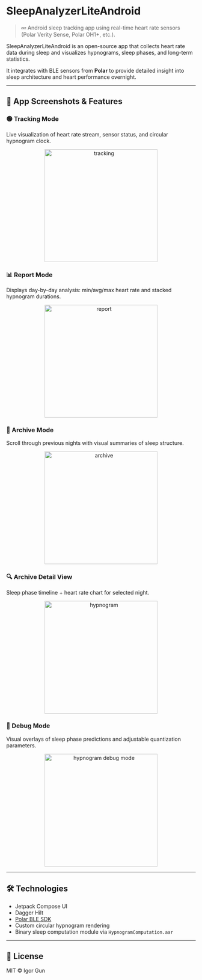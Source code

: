 # SleepAnalyzerLiteAndroid

> 💤 Android sleep tracking app using real-time heart rate sensors (Polar Verity Sense, Polar OH1+, etc.).

SleepAnalyzerLiteAndroid is an open-source app that collects heart rate data during sleep and visualizes hypnograms, sleep phases, and long-term statistics.

It integrates with BLE sensors from **Polar** to provide detailed insight into sleep architecture and heart performance overnight.

---

## 📲 App Screenshots & Features

### 🟢 Tracking Mode
Live visualization of heart rate stream, sensor status, and circular hypnogram clock.
<div align="center">
    <img src="Screenshots/sa_tracking.png" alt="tracking" width="300"/>
</div>

### 📊 Report Mode
Displays day-by-day analysis: min/avg/max heart rate and stacked hypnogram durations.
<div align="center">
    <img src="Screenshots/sa_report.png" alt="report" width="300"/>
</div>

### 📁 Archive Mode
Scroll through previous nights with visual summaries of sleep structure.
<div align="center">
    <img src="Screenshots/sa_archive.png" alt="archive" width="300"/>
</div>

### 🔍 Archive Detail View
Sleep phase timeline + heart rate chart for selected night.
<div align="center">
    <img src="Screenshots/sa_hypnogram.png" alt="hypnogram" width="300"/>
</div>

### 🧪 Debug Mode
Visual overlays of sleep phase predictions and adjustable quantization parameters.
<div align="center">
    <img src="Screenshots/sa_hypnogram_debug_mode.png" alt="hypnogram debug mode" width="300"/>
</div>

---

## 🛠 Technologies
- Jetpack Compose UI
- Dagger Hilt
- [Polar BLE SDK](https://github.com/polarofficial/polar-ble-sdk/tree/master)
- Custom circular hypnogram rendering
- Binary sleep computation module via `HypnogramComputation.aar`

---

## 📄 License
MIT © Igor Gun
